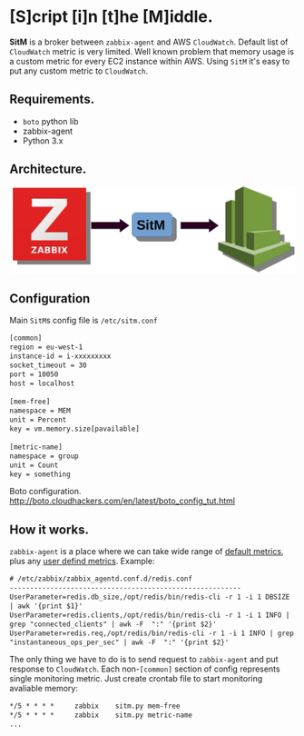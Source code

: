 # [S]cript [i]n [t]he [M]iddle.

**SitM** is a broker between `zabbix-agent` and AWS `CloudWatch`.
Default list of `CloudWatch` metric is very limited. Well known problem that memory usage is a custom metric for every EC2 instance within AWS. Using `SitM` it's easy to put any custom metric to `CloudWatch`.

## Requirements.
* `boto` python lib
* zabbix-agent
* Python 3.x

## Architecture.
![SitM](images/arch.png)

## Configuration
Main `SitM`s config file is `/etc/sitm.conf`
```
[common]
region = eu-west-1
instance-id = i-xxxxxxxxx
socket_timeout = 30
port = 10050
host = localhost

[mem-free]
namespace = MEM
unit = Percent
key = vm.memory.size[pavailable]

[metric-name]
namespace = group
unit = Count
key = something
```

Boto configuration.
http://boto.cloudhackers.com/en/latest/boto_config_tut.html

## How it works.
`zabbix-agent` is a place where we can take wide range of [default metrics](https://www.zabbix.com/documentation/3.0/manual/config/items/itemtypes/zabbix_agent), plus any [user defind metrics](https://www.zabbix.com/documentation/3.0/manual/config/items/userparameters?s[]=userparameter).
Example:

```
# /etc/zabbix/zabbix_agentd.conf.d/redis.conf
---------------------------------------------------------
UserParameter=redis.db_size,/opt/redis/bin/redis-cli -r 1 -i 1 DBSIZE | awk '{print $1}'
UserParameter=redis.clients,/opt/redis/bin/redis-cli -r 1 -i 1 INFO | grep "connected_clients" | awk -F  ":" '{print $2}'
UserParameter=redis.req,/opt/redis/bin/redis-cli -r 1 -i 1 INFO | grep "instantaneous_ops_per_sec" | awk -F  ":" '{print $2}'
```
The only thing we have to do is to send request to `zabbix-agent` and put response to `CloudWatch`.
Each non-`[common]` section of config represents single monitoring metric. Just create crontab file to start monitoring avaliable memory:
 ```
 */5 * * * *     zabbix    sitm.py mem-free
 */5 * * * *     zabbix    sitm.py metric-name
 ...
 ```